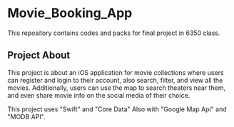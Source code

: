 Movie_Booking_App
=========

This repository contains codes and packs for final project in 6350 class.

## Project About

This project is about an iOS application for movie collections where users can register and login to their account, also search, filter, and view all the movies. Additionally, users can use the map to search theaters near them, and even share movie info on the social media of their choice.

This project uses "Swift" and "Core Data"
Also with "Google Map Api" and "MODB API".
